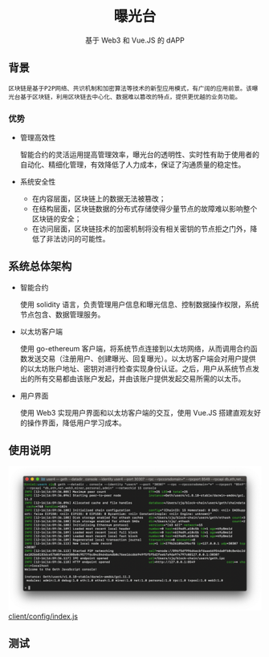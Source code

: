 <h1 align="center">曝光台</h1>
<p align="center">
基于 Web3 和 Vue.JS 的 dAPP
</p>

## 背景
    区块链是基于P2P网络、共识机制和加密算法等技术的新型应用模式，有广阔的应用前景。该曝光台基于区块链，利用区块链去中心化、数据难以篡改的特点，提供更优越的业务功能。
### 优势
- 管理高效性  
    
    智能合约的灵活运用提高管理效率，曝光台的透明性、实时性有助于使用者的自动化、精细化管理，有效降低了人力成本，保证了沟通质量的稳定性。
- 系统安全性  
    
    - 在内容层面，区块链上的数据无法被篡改；
    - 在结构层面，区块链数据的分布式存储使得少量节点的故障难以影响整个区块链的安全；
    - 在访问层面，区块链技术的加密机制将没有相关密钥的节点拒之门外，降低了非法访问的可能性。
## 系统总体架构
- 智能合约

    使用 solidity 语言，负责管理用户信息和曝光信息、控制数据操作权限，系统节点包含、数据管理服务。
- 以太坊客户端

    使用 go-ethereum 客户端，将系统节点连接到以太坊网络，从而调用合约函数发送交易（注册用户、创建曝光、回复曝光）。以太坊客户端会对用户提供的以太坊账户地址、密钥对进行检查实现身份认证。之后，用户从系统节点发出的所有交易都由该账户发起，并由该账户提供发起交易所需的以太币。
- 用户界面

    使用 Web3 实现用户界面和以太坊客户端的交互，使用 Vue.JS 搭建直观友好的操作界面，降低用户学习成本。
## 使用说明
![](screenshot/2018-12-16-17.00.10.png)
[client/config/index.js](client/config/index.js)
## 测试